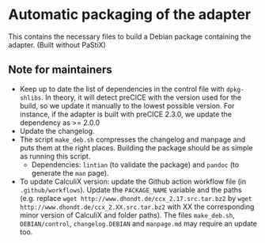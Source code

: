 # Automatic packaging of the adapter

This contains the necessary files to build a Debian package containing the adapter. (Built without PaStiX)

## Note for maintainers 

- Keep up to date the list of dependencies in the control file with `dpkg-shlibs`. In theory, it will detect preCICE with the version used for the build, so we update it manually to the lowest possible version. For instance, if the adapter is built with preCICE 2.3.0, we update the dependency as >= 2.0.0
- Update the changelog.
- The script `make_deb.sh` compresses the changelog and manpage and puts them at the right places. Building the package should be as simple as running this script.
    - Dependencies: `lintian` (to validate the package) and `pandoc` (to generate the `man` page).
- To update CalculiX version: update the Github action workflow file (in `.github/workflows`). Update the `PACKAGE_NAME` variable and the paths (e.g. replace `wget http://www.dhondt.de/ccx_2.17.src.tar.bz2` by `wget http://www.dhondt.de/ccx_2.XX.src.tar.bz2` with XX the corresponding minor version of CalculiX and folder paths). The files `make_deb.sh`, `DEBIAN/control`, `changelog.DEBIAN` and `manpage.md` may require an update too. 

